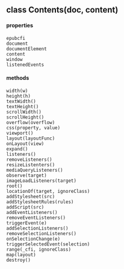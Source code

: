## class Contents(doc, content)
  #### properties
	epubcfi
	document
	documentElement
	content
	window
	listenedEvents
  #### methods
    width(w)
    height(h)
    textWidth()
    textHeight()
    scrollWidth()
    scrollHeight()
    overflow(overflow)
    css(property, value)
    viewport()
    layout(layoutFunc)
    onLayout(view)
    expand()
    listeners()
    removeListeners()
    resizeListenters()
    mediaQueryListeners()
    observe(target)
    imageLoadListeners(target)
    root()
    locationOf(target, ignoreClass)
    addStylesheet(src)
    addStylesheetRules(rules)
    addScript(src)
    addEventListeners()
    removeEventListeners()
    triggerEvent(e)
    addSelectionListeners()
    removeSelectionListeners()
    onSelectionChange(e)
    triggerSelectedEvent(selection)
    range(_cfi, ignoreClass)
    map(layout)
    destroy()